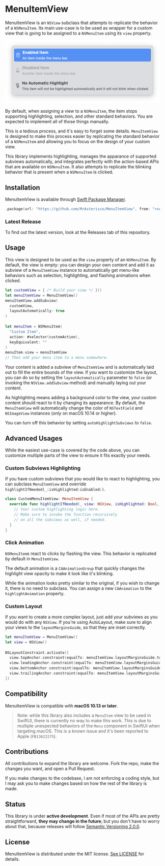# MenuItemView
MenuItemView is an `NSView` subclass that attempts to replicate the behavior of a `NSMenuItem`. Its main use-case is to be used as wrapper for a custom view that is going to be assigned to a `NSMenuItem` using its `view` property.

![MenuItemView](Example.png)

By default, when assigning a view to a `NSMenuItem`, the item stops supporting highlighting, selection, and other standard behaviors. You are expected to implement all of those things manually.

This is a tedious process, and it's easy to forget some details. `MenuItemView` is designed to make this process easier by replicating the standard behavior of a `NSMenuItem` and allowing you to focus on the design of your custom view.

This library implements highlighting, manages the apparance of supported subviews automatically, and integrates perfectly with the action-based APIs that are available on `NSMenuItem`. It also attempts to replicate the blinking behavior that is present when a `NSMenuItem` is clicked.

## Installation
MenuItemView is available through [Swift Package Manager](https://swift.org/package-manager).

```swift
.package(url: "https://github.com/MrAsterisco/MenuItemView", from: "<see GitHub releases>")
```

### Latest Release
To find out the latest version, look at the Releases tab of this repository.

## Usage
This view is designed to be used as the `view` property of an `NSMenuItem`. By default, the view is empty: you can design your own content and add it as subview of a `MenuItemView` instance to automatically get menu-like behaviors such as selection, highlighting, and flashing animations when clicked.

```swift
let customView = { /* Build your view */ }()
let menuItemView = MenuItemView()
menuItemView.addSubview(
  customView, 
  layoutAutomatically: true
)

let menuItem = NSMenuItem(
  "Custom Item", 
  action: #selector(customAction), 
  keyEquivalent: ""
)
menuItem.view = menuItemView
// Then add your menu item to a menu somewhere.
```
Your content is added a subview of `MenuItemView` and is automatically laid out to fill the entire bounds of the view. If you want to customize the layout, you can do so by setting the `layoutAutomatically` parameter to `false` (or invoking the `NSView.addSubview` method) and manually laying out your content.

As highlighting means adding a background color to the view, your custom content should react to it by changing its appearance. By default, the `MenuItemView` will automatically change the color of `NSTextField` and `NSImageView` instances (only on macOS 10.14 or higher).

You can turn off this behavior by setting `autoHighlightSubviews` to `false`.

## Advanced Usages
While the easiest use-case is covered by the code above, you can customize multiple parts of the view to ensure it fits exactly your needs.

### Custom Subviews Highlighting
If you have custom subviews that you would like to react to highlighting, you can subclass `MenuItemView` and override `highlightIfNeeded(_:isHighlighted:isEnabled:)`.

```swift
class CustomMenuItemView: MenuItemView {
  override func highlightIfNeeded(_ view: NSView, isHighlighted: Bool, isEnabled: Bool) {
    // Your custom highlighting logic here.
    // Make sure to invoke the function recursively
    // on all the subviews as well, if needed.
  }
}
```

### Click Animation
`NSMenuItem`s react to clicks by flashing the view. This behavior is replicated by default in `MenuItemView`.

The default animation is a `CAAnimationGroup` that quickly changes the highlight view opacity to make it look like it's blinking.

While the animation looks pretty similar to the original, if you wish to change it, there is no need to subclass. You can assign a new `CAAnimation` to the `highlightAnimation` property.

### Custom Layout
If you want to create a more complex layout, just add your subviews as you would do with any `NSView`. If you're using AutoLayout, make sure to align your views to the `layoutMarginsGuide`, so that they are inset correctly.

```swift
let menuItemView = MenuItemView()
let view = NSView()

NSLayoutConstraint.activate([
  view.topAnchor.constraint(equalTo: menuItemView.layoutMarginsGuide.topAnchor),
  view.leadingAnchor.constraint(equalTo: menuItemView.layoutMarginsGuide.leadingAnchor),
  view.bottomAnchor.constraint(equalTo: menuItemView.layoutMarginsGuide.bottomAnchor),
  view.trailingAnchor.constraint(equalTo: menuItemView.layoutMarginsGuide.trailingAnchor)
])
```

## Compatibility
MenuItemView is compatible with **macOS 10.13 or later**.

> Note: while this library also includes a `MenuItem` view to be used in SwiftUI, there is currently no way to make this work. This is due to multiple unexpected behaviors of the `Menu` component in SwiftUI when targeting macOS. This is a known issue and it's been reported to Apple (`FB13622275`).

## Contributions
All contributions to expand the library are welcome. Fork the repo, make the changes you want, and open a Pull Request.

If you make changes to the codebase, I am not enforcing a coding style, but I may ask you to make changes based on how the rest of the library is made.

## Status
This library is under **active development**. Even if most of the APIs are pretty straightforward, **they may change in the future**; but you don't have to worry about that, because releases will follow [Semantic Versioning 2.0.0](https://semver.org/).

## License
MenuItemView is distributed under the MIT license. [See LICENSE](https://github.com/MrAsterisco/MenuItemView/blob/master/LICENSE) for details.